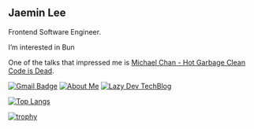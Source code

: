## Jaemin Lee

Frontend Software Engineer.

I’m interested in Bun

One of the talks that impressed me is [Michael Chan - Hot Garbage Clean Code is Dead](https://youtu.be/-NP_upexPFg?si=l_z4qjq801tomApA).

[![Gmail Badge](https://img.shields.io/badge/Gmail-tech.jmtt@gmail.com-teal?style=flat-square&logo=gmail&logoColor=white&link=mailto:tech.jmtt@gmail.com)](mailto:tech.jmtt@gmail.com)
[![About Me](https://img.shields.io/badge/Bendd-About-7E8EF1?style=flat-square&logo=https://i.ibb.co/DWcg2zC/icon-512x512.png)](https://www.bendd.me/)
[![Lazy Dev TechBlog](https://img.shields.io/badge/Lazy%20Dev-TechBlog-ffa7c4?style=flat-square&logo=https://i.ibb.co/DWcg2zC/icon-512x512.png)](https://lazy-dev.netlify.app/)

[![Top Langs](https://github-readme-stats-git-masterrstaa-rickstaa.vercel.app/api/top-langs/?username=jaem1n207&layout=compact&theme=dracula)](https://github.com/anuraghazra/github-readme-stats)

[![trophy](https://github-profile-trophy.vercel.app/?username=jaem1n207&theme=gitdimmed&rank=SECRET,S,AAA,AA,A&margin-w=4)](https://github.com/ryo-ma/github-profile-trophy)
